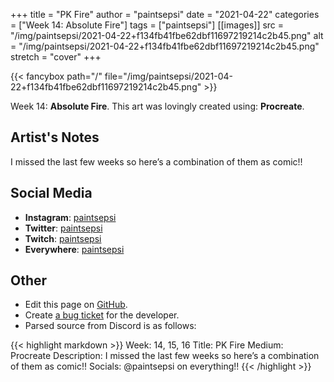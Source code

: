 +++
title =       "PK Fire"
author =      "paintsepsi"
date =        "2021-04-22"
categories =  ["Week 14: Absolute Fire"]
tags =        ["paintsepsi"]
[[images]]
                      src = "/img/paintsepsi/2021-04-22+f134fb41fbe62dbf11697219214c2b45.png"
                      alt = "/img/paintsepsi/2021-04-22+f134fb41fbe62dbf11697219214c2b45.png"
                      stretch = "cover"
+++


{{< fancybox path="/" file="/img/paintsepsi/2021-04-22+f134fb41fbe62dbf11697219214c2b45.png" >}}


Week 14: **Absolute Fire**. This art was lovingly created using: **Procreate**.

## Artist's Notes

I missed the last few weeks so here’s a combination of them as comic!!

## Social Media

- **Instagram**: [paintsepsi]()
- **Twitter**: [paintsepsi]()
- **Twitch**: [paintsepsi]()
- **Everywhere**: [paintsepsi]()


## Other

- Edit this page on [GitHub](https://github.com/teaminkling/web-refresh/edit/main/blog/content/blog/paintsepsi-week-14-3200.md).
- Create [a bug ticket](https://github.com/teaminkling/web-refresh/issues/new?assignees=&labels=bug&template=problem-report.md&title=) for the developer.
- Parsed source from Discord is as follows:

{{< highlight markdown >}}
Week: 14, 15, 16
Title: PK Fire
Medium: Procreate
Description: I missed the last few weeks so here’s a combination of them as comic!! 
Socials: @paintsepsi on everything!!
{{< /highlight >}}